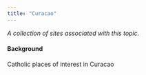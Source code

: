 ```yaml
---
title: "Curacao"
---
```



*A collection of sites associated with this topic.*

#### Background

Catholic places of interest in Curacao


